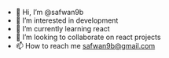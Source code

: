 - 👋 Hi, I’m @safwan9b
- 👀 I’m interested in development
- 🌱 I’m currently learning react
- 💞️ I’m looking to collaborate on react projects
- 📫 How to reach me safwan9b@gmail.com


